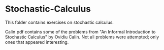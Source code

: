 # Stochastic-Calculus

This folder contains exercises on stochastic calculus. 

Calin.pdf contains some of the problems from "An Informal Introduction to Stochastic Calculus" by Ovidiu Calin. Not all problems were attempted; only ones that appeared interesting.
